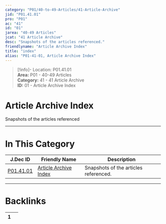```yaml
---  
category: "P01/40-to-49-Articles/41-Article-Archive"  
jid: "P01.41.01"  
pro: "P01"  
ac: "41"  
id: "01"  
jarea: "40-49 Articles"  
jcat: "41 Article Archive"  
desc: "Snapshots of the articles referenced."  
friendlyname: "Article Archive Index"  
title: "index"  
alias: "P01-41-01, Article Archive Index"  
---  
```

>[!info]- Location: P01.41.01  
>**Area:** P01 - 40-49 Articles  
>**Category:** 41 - 41 Article Archive  
>**ID:** 01 - Article Archive Index  
  
# Article Archive Index  
  
Snapshots of the articles referenced  
   
  
  
---  
# In This Category  
  
| J.Dec ID                                                                        | Friendly Name                                                                               | Description                           |  
| ------------------------------------------------------------------------------- | ------------------------------------------------------------------------------------------- | ------------------------------------- |  
| [P01.41.01](index.md#) | [Article Archive Index](index.md#) | Snapshots of the articles referenced. |  
  
  
---  
# Backlinks  
<div><table class="dataview table-view-table"><thead class="table-view-thead"><tr class="table-view-tr-header"><th class="table-view-th"><span></span><span class="dataview small-text">1</span></th><th class="table-view-th"><span></span></th></tr></thead><tbody class="table-view-tbody"></tbody></table></div>